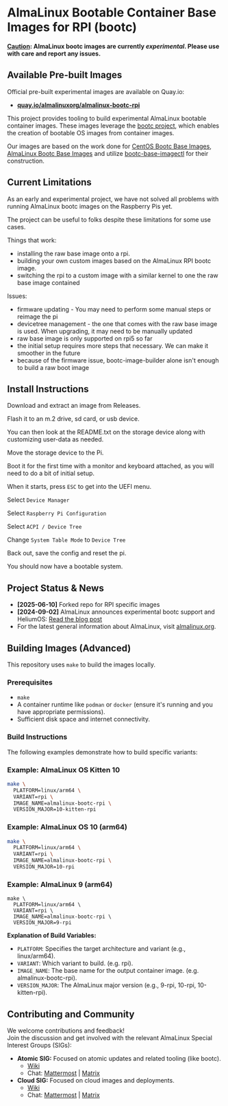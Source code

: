 # AlmaLinux Bootable Container Base Images for RPI (bootc)

**<ins>Caution</ins>: AlmaLinux bootc images are currently *experimental*. Please use with care and report any issues.**

## Available Pre-built Images

Official pre-built experimental images are available on Quay.io:

* **[quay.io/almalinuxorg/almalinux-bootc-rpi](https://quay.io/repository/almalinuxorg/almalinux-bootc-rpi?tab=tags)**

This project provides tooling to build experimental AlmaLinux bootable container images. These images leverage the [bootc project](https://containers.github.io/bootc/), which enables the creation of bootable OS images from container images.

Our images are based on the work done for [CentOS Bootc Base Images](https://gitlab.com/redhat/centos-stream/containers/bootc/-/tree/c10s?ref_type=heads), [AlmaLinux Bootc Base Images](https://github.com/almalinux/bootc-images) and utilize [bootc-base-imagectl](https://gitlab.com/fedora/bootc/base-images/-/blob/main/bootc-base-imagectl.md?ref_type=heads) for their construction.

## Current Limitations

As an early and experimental project, we have not solved all problems with running AlmaLinux bootc images on the Raspberry Pis yet.

The project can be useful to folks despite these limitations for some use cases.

Things that work:
* installing the raw base image onto a rpi.
* building your own custom images based on the AlmaLinux RPI bootc image.
* switching the rpi to a custom image with a similar kernel to one the raw base image contained

Issues:
* firmware updating - You may need to perform some manual steps or reimage the pi
* devicetree management - the one that comes with the raw base image is used. When upgrading, it may need to be manually updated
* raw base image is only supported on rpi5 so far
* the initial setup requires more steps that necessary. We can make it smoother in the future
* because of the firmware issue, bootc-image-builder alone isn't enough to build a raw boot image

## Install Instructions

Download and extract an image from Releases.

Flash it to an m.2 drive, sd card, or usb device.

You can then look at the README.txt on the storage device along with customizing user-data as needed.

Move the storage device to the Pi.

Boot it for the first time with a monitor and keyboard attached, as you will need to do a bit of initial setup.

When it starts, press `ESC` to get into the UEFI menu.

Select `Device Manager`

Select `Raspberry Pi Configuration`

Select `ACPI / Device Tree`

Change `System Table Mode` to `Device Tree`

Back out, save the config and reset the pi.

You should now have a bootable system.

## Project Status & News

* **[2025-06-10]** Forked repo for RPI specific images
* **[2024-09-02]** AlmaLinux announces experimental bootc support and HeliumOS: [Read the blog post](https://almalinux.org/blog/2024-09-02-bootc-almalinux-heliumos/)
* For the latest general information about AlmaLinux, visit [almalinux.org](https://almalinux.org/get-almalinux/).

## Building Images (Advanced)

This repository uses `make` to build the images locally.

### Prerequisites

* `make`
* A container runtime like `podman` or `docker` (ensure it's running and you have appropriate permissions).
* Sufficient disk space and internet connectivity.

### Build Instructions

The following examples demonstrate how to build specific variants:

### Example: AlmaLinux OS Kitten 10

```bash
make \
  PLATFORM=linux/arm64 \
  VARIANT=rpi \
  IMAGE_NAME=almalinux-bootc-rpi \
  VERSION_MAJOR=10-kitten-rpi
```

### Example: AlmaLinux OS 10 (arm64)

```bash
make \
  PLATFORM=linux/arm64 \
  VARIANT=rpi \
  IMAGE_NAME=almalinux-bootc-rpi \
  VERSION_MAJOR=10-rpi
```

### Example: AlmaLinux 9 (arm64)

```  
make \  
  PLATFORM=linux/arm64 \
  VARIANT=rpi \
  IMAGE_NAME=almalinux-bootc-rpi \
  VERSION_MAJOR=9-rpi
```

**Explanation of Build Variables:**

* `PLATFORM`: Specifies the target architecture and variant (e.g., linux/arm64).
* `VARIANT`: Which variant to build. (e.g. rpi).
* `IMAGE_NAME`: The base name for the output container image. (e.g. almalinux-bootc-rpi).
* `VERSION_MAJOR`: The AlmaLinux major version (e.g., 9-rpi, 10-rpi, 10-kitten-rpi).

## Contributing and Community

We welcome contributions and feedback!  
Join the discussion and get involved with the relevant AlmaLinux Special Interest Groups (SIGs):

* **Atomic SIG:** Focused on atomic updates and related tooling (like bootc).  
  * [Wiki](https://wiki.almalinux.org/sigs/Atomic.html)  
  * Chat: [Mattermost](https://chat.almalinux.org/almalinux/channels/sigatomic) | [Matrix](https://matrix.to/#/#sig-atomic:almalinux.im)  
* **Cloud SIG:** Focused on cloud images and deployments.  
  * [Wiki](https://wiki.almalinux.org/sigs/Cloud.html)  
  * Chat: [Mattermost](https://chat.almalinux.org/almalinux/channels/sigcloud) | [Matrix](https://matrix.to/#/#sig-cloud:almalinux.im)

